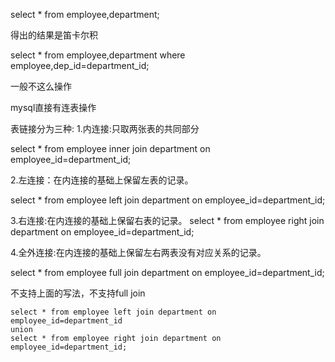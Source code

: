 select * from employee,department;

得出的结果是笛卡尔积


select * from employee,department where employee,dep_id=department_id;

一般不这么操作

mysql直接有连表操作

表链接分为三种:
1.内连接:只取两张表的共同部分

select * from employee inner join department on employee_id=department_id;


2.左连接：在内连接的基础上保留左表的记录。

select * from employee left join department on employee_id=department_id;

3.右连接:在内连接的基础上保留右表的记录。
select * from employee right join department on employee_id=department_id;


4.全外连接:在内连接的基础上保留左右两表没有对应关系的记录。

select * from employee full join department on employee_id=department_id;

不支持上面的写法，不支持full join

```
select * from employee left join department on employee_id=department_id
union
select * from employee right join department on employee_id=department_id;
```

